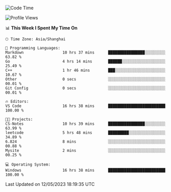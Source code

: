 <!--START_SECTION:waka-->
![Code Time](http://img.shields.io/badge/Code%20Time-923%20hrs%2014%20mins-blue)

![Profile Views](http://img.shields.io/badge/Profile%20Views-0-blue)

📊 **This Week I Spent My Time On** 

```text
🕑︎ Time Zone: Asia/Shanghai

💬 Programming Languages: 
Markdown                 10 hrs 37 mins      ████████████████░░░░░░░░░   63.82 % 
Go                       4 hrs 14 mins       ██████░░░░░░░░░░░░░░░░░░░   25.49 % 
C++                      1 hr 46 mins        ███░░░░░░░░░░░░░░░░░░░░░░   10.67 % 
Other                    0 secs              ░░░░░░░░░░░░░░░░░░░░░░░░░   00.01 % 
Git Config               0 secs              ░░░░░░░░░░░░░░░░░░░░░░░░░   00.01 % 

🔥 Editors: 
VS Code                  16 hrs 38 mins      █████████████████████████   100.00 % 

🐱‍💻 Projects: 
CS-Notes                 10 hrs 39 mins      ████████████████░░░░░░░░░   63.99 % 
leetcode                 5 hrs 48 mins       █████████░░░░░░░░░░░░░░░░   34.89 % 
6.824                    8 mins              ░░░░░░░░░░░░░░░░░░░░░░░░░   00.88 % 
Mysite                   2 mins              ░░░░░░░░░░░░░░░░░░░░░░░░░   00.25 % 

💻 Operating System: 
Windows                  16 hrs 38 mins      █████████████████████████   100.00 % 
```


 Last Updated on 12/05/2023 18:19:35 UTC
<!--END_SECTION:waka-->